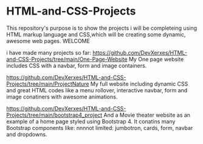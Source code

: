 # HTML-and-CSS-Projects
 This repository's purpose is to show the projects i will be completeing using HTML markup language and CSS,which will be creating some dynamic, awesome web pages. WELCOME

i have made many projects so far: 
https://github.com/DevXerxes/HTML-and-CSS-Projects/tree/main/One-Page-Website  My One page website includes CSS with a navbar, form and image containers.

https://github.com/DevXerxes/HTML-and-CSS-Projects/tree/main/ProjectNature  My full website including dynamic CSS and great HTML codes like a menu rollover, interactive navbar, form and image conatiners with awesome animations.

https://github.com/DevXerxes/HTML-and-CSS-Projects/tree/main/bootstrap4_project And a Movie theater website as an example of a home page styled using Bootstrap 4. It conatins many Bootstrap components like: nnnnot limited: jumbotron, cards, form, navbar and dropdowns. 
